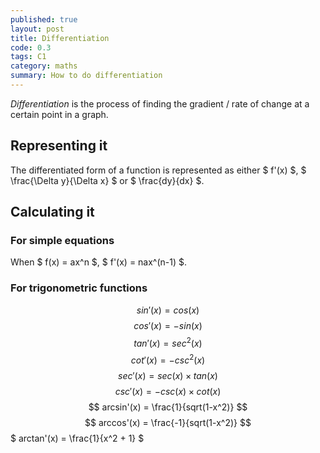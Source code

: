 ```yaml
---
published: true
layout: post
title: Differentiation
code: 0.3
tags: C1
category: maths
summary: How to do differentiation
---
```



_Differentiation_ is the process of finding the gradient / rate of change at a certain point in a graph.

## Representing it

The differentiated form of a function is represented as either $ f'(x) $, $ \frac{\Delta y}{\Delta x} $ or $ \frac{dy}{dx} $.

## Calculating it

### For simple equations
When $ f(x) = ax^n $, $ f'(x) = nax^(n-1) $.

### For trigonometric functions
$$ sin'(x) = cos(x) $$
$$ cos'(x) = -sin(x) $$
$$ tan'(x) = sec^2(x) $$
$$ cot'(x) = -csc^2(x) $$
$$ sec'(x) = sec(x) \times tan(x) $$
$$ csc'(x) = -csc(x) \times cot(x) $$
$$ arcsin'(x) = \frac{1}{sqrt(1-x^2)} $$
$$ arccos'(x) = \frac{-1}{sqrt(1-x^2)} $$
$ arctan'(x) = \frac{1}{x^2 + 1} $
